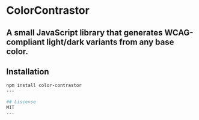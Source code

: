 # ColorContrastor

A small JavaScript library that generates WCAG-compliant light/dark variants from any base color.
---

## Installation
```bash
npm install color-contrastor
---

## Liscense
MIT
---
